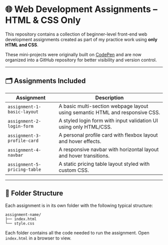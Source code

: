 # 🌐 Web Development Assignments – HTML & CSS Only

This repository contains a collection of beginner-level front-end web development assignments created as part of my practice work using **only HTML and CSS**.

These mini-projects were originally built on [CodePen](https://codepen.io/) and are now organized into a GitHub repository for better visibility and version control.

---

## 🗂 Assignments Included

| Assignment | Description |
|------------|-------------|
| `assignment-1-basic-layout` | A basic multi-section webpage layout using semantic HTML and responsive CSS. |
| `assignment-2-login-form`   | A styled login form with input validation UI using only HTML/CSS. |
| `assignment-3-profile-card` | A personal profile card with flexbox layout and hover effects. |
| `assignment-4-navbar`       | A responsive navbar with horizontal layout and hover transitions. |
| `assignment-5-pricing-table`| A static pricing table layout styled with custom CSS. |

---

## 📁 Folder Structure

Each assignment is in its own folder with the following typical structure:

```
assignment-name/
├── index.html
└── style.css
```

Each folder contains all the code needed to run the assignment. Open `index.html` in a browser to view.

